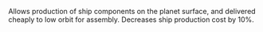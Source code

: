Allows production of ship components on the planet surface, and delivered cheaply to low orbit for assembly. Decreases ship production cost by 10%.